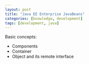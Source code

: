 ```yaml
---
layout: post
title: "Java EE Enterprise JavaBeans"
categories: [knowledge, development]
tags: [development, java]
---
```



Basic concepts: 

 * Components
 * Container
 * Object and its remote interface
